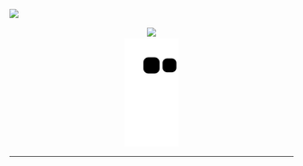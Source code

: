 ![](https://komarev.com/ghpvc/?username=5c0)
<div align="center">
   <a id="page" href="https://5c0.github.io" target="_blank">
 <img src="https://user-images.githubusercontent.com/93293719/189478020-75f9d9e9-3fe8-48c5-89a5-1f9f76ac27f4.gif"/>  </a>
    <div>
 <div>
    
<img src="https://github.com/5c0/5c0/blob/output/github-contribution-grid-snake.svg"/>


</div>

---

